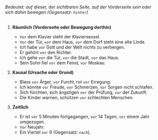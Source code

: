 ###### Bedeutet: auf dieser, der sichtbaren Seite, auf der Vorderseite sein oder sich dahin bewegen (Gegensatz: `hinter`)

1) **Räumlich (Vorderseite oder Bewegung dorthin)**  
	- `Vor` dem Klavier steht der Klaviersessel.  
	- `Vor` der Tür, `vor` dem Haus, `vor` dem Dorf steht eine alte Linde.  
	- Ich habe `vor` Gott und der Welt nichts zu verbergen.  
	- Er gehört `vor` den Richter.  
	- Ich gehe `vor` die Tür, `vor` die Stadt, `vor` das Haus.  
	- Sein Sohn fiel `vor` dem Feind, `vor` Moskau.  

2) **Kausal (Ursache oder Grund)**  
	- Blass `vor` Ärger, `vor` Furcht, rot `vor` Erregung.  
	- Ich konnte `vor` Freude, `vor` Schmerzen, `vor` Sorgen nicht schlafen.  
	- Sich fürchten, sich ängstigen `vor` der Prüfung, `vor` der Zukunft.  
	- Die Kinder warnen, schützen `vor` schlechten Menschen.  

3) **Zeitlich**  
	- Er ist `vor` 5 Minuten fortgegangen, `vor` 14 Tagen, `vor` einem Jahr umgezogen.  
	- `Vor` Neujahr.  
	- Ein Viertel `vor` 6 (Gegensatz: `nach`).  